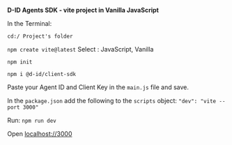 **D-ID Agents SDK - vite project in Vanilla JavaScript**

In the Terminal:

`cd:/ Project's folder`

`npm create vite@latest`
Select : JavaScript, Vanilla

`npm init`

`npm i @d-id/client-sdk`

Paste your Agent ID and Client Key in the `main.js` file and save.

In the `package.json` add the following to the `scripts` object:
`"dev": "vite --port 3000"`

Run: `npm run dev`

Open [localhost://3000](http://localhost:3000/)
